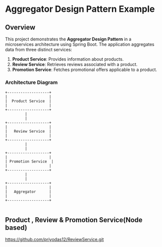 # Aggregator Design Pattern Example

## Overview

This project demonstrates the **Aggregator Design Pattern** in a microservices architecture using
Spring Boot. The application aggregates data from three distinct services:

1. **Product Service**: Provides information about products.
2. **Review Service**: Retrieves reviews associated with a product.
3. **Promotion Service**: Fetches promotional offers applicable to a product.

### Architecture Diagram

```plaintext
+-------------------+
|                   |
|  Product Service  |
|                   |
+-------------------+
         |
         |
+-------------------+
|                   |
|   Review Service  |
|                   |
+-------------------+
         |
         |
+-------------------+
|                   |
| Promotion Service  |
|                   |
+-------------------+
         |
         |
+-------------------+
|                   |
|   Aggregator      |
|                   |
+-------------------+


```

## Product , Review & Promotion Service(Node based)

https://github.com/priyodas12/ReviewService.git